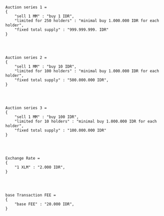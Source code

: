```json:

Auction series 1 =
{
    "sell 1 MM" : "buy 1 IDR",
    "limited for 250 holders" : "minimal buy 1.000.000 IDR for each holder",
    "fixed total supply" : "999.999.999. IDR"
}

```


<br />



```json:

Auction series 2 =
{
    "sell 1 MM" : "buy 10 IDR",
    "limited for 100 holders" : "minimal buy 1.000.000 IDR for each holder",
    "fixed total supply" : "500.000.000 IDR",
}

```


<br />



```json:

Auction series 3 =
{
    "sell 1 MM" : "buy 100 IDR",
    "limited for 10 holders" : "minimal buy 1.000.000 IDR for each holder",
    "fixed total supply" : "100.000.000 IDR"
}

```


<br />



```json:

Exchange Rate =
{
    "1 XLM" : "2.000 IDR",
}

```



<br />



```json:

base Transaction FEE =
{
    "base FEE" : "20.000 IDR",
}

```



